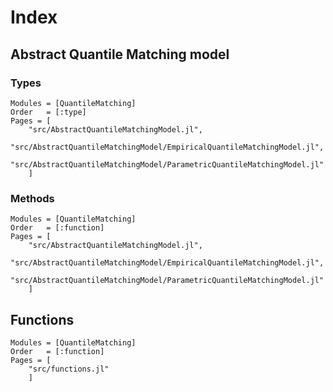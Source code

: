 
# Index

## Abstract Quantile Matching model

### Types

```@autodocs
Modules = [QuantileMatching]
Order   = [:type]
Pages = [
    "src/AbstractQuantileMatchingModel.jl",
    "src/AbstractQuantileMatchingModel/EmpiricalQuantileMatchingModel.jl",
    "src/AbstractQuantileMatchingModel/ParametricQuantileMatchingModel.jl"
    ]
```

### Methods

```@autodocs
Modules = [QuantileMatching]
Order   = [:function]
Pages = [
    "src/AbstractQuantileMatchingModel.jl",
    "src/AbstractQuantileMatchingModel/EmpiricalQuantileMatchingModel.jl",
    "src/AbstractQuantileMatchingModel/ParametricQuantileMatchingModel.jl"
    ]
```

## Functions

```@autodocs
Modules = [QuantileMatching]
Order   = [:function]
Pages = [
    "src/functions.jl"
    ]
```